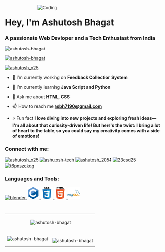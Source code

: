 <img align="right" alt="Coding" width="400" src="https://i.pinimg.com/originals/ed/ec/57/edec57b70e496d6310c0ba533909acb2.gif">
<h1 align="left" style="border-bottom:none!important;">Hey, I'm Ashutosh Bhagat</h1>
<h3 align="left">A passionate Web Devloper and a Tech Enthusiast from India</h3>


<p align="left"> <img src="https://komarev.com/ghpvc/?username=ashutosh-bhagat&label=Profile%20views&color=0e75b6&style=flat" alt="ashutosh-bhagat" /> </p>

<p align="left"> <a href="https://github.com/ryo-ma/github-profile-trophy"><img src="https://github-profile-trophy.vercel.app/?username=ashutosh-bhagat" alt="ashutosh-bhagat" /></a> </p>

<p align="left"> <a href="https://twitter.com/ashutosh_x25" target="blank"><img src="https://img.shields.io/twitter/follow/ashutosh_x25?logo=twitter&style=for-the-badge" alt="ashutosh_x25" /></a> </p>

- 🔭 I’m currently working on **Feedback Collection System**

- 🌱 I’m currently learning **Java Script and Python**

- 💬 Ask me about **HTML, CSS**

- 📫 How to reach me **asbh7190@gmail.com**

- ⚡ Fun fact **I love diving into new projects and exploring fresh ideas—I'm all about that curiosity-driven life! But here's the twist: I bring a lot of heart to the table, so you could say my creativity comes with a side of emotions!**

<h3 align="left">Connect with me:</h3>
<p align="left">
<a href="https://twitter.com/ashutosh_x25" target="blank"><img align="center" src="https://raw.githubusercontent.com/rahuldkjain/github-profile-readme-generator/master/src/images/icons/Social/twitter.svg" alt="ashutosh_x25" height="30" width="40" /></a>
<a href="https://linkedin.com/in/ashutosh-tech" target="blank"><img align="center" src="https://raw.githubusercontent.com/rahuldkjain/github-profile-readme-generator/master/src/images/icons/Social/linked-in-alt.svg" alt="ashutosh-tech" height="30" width="40" /></a>
<a href="https://instagram.com/ashutosh_2054" target="blank"><img align="center" src="https://raw.githubusercontent.com/rahuldkjain/github-profile-readme-generator/master/src/images/icons/Social/instagram.svg" alt="ashutosh_2054" height="30" width="40" /></a>
<a href="https://www.hackerrank.com/23csd25" target="blank"><img align="center" src="https://raw.githubusercontent.com/rahuldkjain/github-profile-readme-generator/master/src/images/icons/Social/hackerrank.svg" alt="23csd25" height="30" width="40" /></a>
<a href="https://www.leetcode.com/t6pnszckqg" target="blank"><img align="center" src="https://raw.githubusercontent.com/rahuldkjain/github-profile-readme-generator/master/src/images/icons/Social/leet-code.svg" alt="t6pnszckqg" height="30" width="40" /></a>
</p>

<h3 align="left">Languages and Tools:</h3>
<p align="left"> <a href="https://www.blender.org/" target="_blank" rel="noreferrer"> <img src="https://download.blender.org/branding/community/blender_community_badge_white.svg" alt="blender" width="40" height="40"/> </a> <a href="https://www.cprogramming.com/" target="_blank" rel="noreferrer"> <img src="https://raw.githubusercontent.com/devicons/devicon/master/icons/c/c-original.svg" alt="c" width="40" height="40"/> </a> <a href="https://www.w3schools.com/css/" target="_blank" rel="noreferrer"> <img src="https://raw.githubusercontent.com/devicons/devicon/master/icons/css3/css3-original-wordmark.svg" alt="css3" width="40" height="40"/> </a> <a href="https://www.w3.org/html/" target="_blank" rel="noreferrer"> <img src="https://raw.githubusercontent.com/devicons/devicon/master/icons/html5/html5-original-wordmark.svg" alt="html5" width="40" height="40"/> </a> <a href="https://www.mysql.com/" target="_blank" rel="noreferrer"> <img src="https://raw.githubusercontent.com/devicons/devicon/master/icons/mysql/mysql-original-wordmark.svg" alt="mysql" width="40" height="40"/> </a> </p>
<br>

<table border=0 width=1000>
  <tr>
    <td colspan=2 align="center"><p>&nbsp;<img align="center" src="https://github-readme-stats.vercel.app/api?username=ashutosh-bhagat&show_icons=true&locale=en" alt="ashutosh-bhagat" /></p></td>
  </tr>
    <tr>
        <td><p><img align="center" src="https://github-readme-streak-stats.herokuapp.com/?user=ashutosh-bhagat&" alt="ashutosh-bhagat" /></p></td>
        <td><p><img align="right" src="https://github-readme-stats.vercel.app/api/top-langs?username=ashutosh-bhagat&show_icons=true&locale=en&layout=compact" alt="ashutosh-bhagat" /></p></td>
    </tr>
</table>


